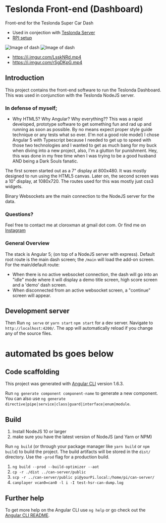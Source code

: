 # Teslonda Front-end (Dashboard)

Front-end for the Teslonda Super Car Dash
* Used in conjection with [Teslonda Server](https://github.com/Mathews2115/TeslondaServer)
* [RPI setup](https://gist.github.com/Mathews2115/ed3dbd8623ee815a7bed363dbc7c73a6)

![Image of dash](https://i.imgur.com/mIar8jR.jpg)
![Image of dash](https://i.imgur.com/hzBzcPA.jpg)
* https://i.imgur.com/LsskNRd.mp4
* https://i.imgur.com/rSgDKpG.mp4

## Introduction

This project contains the front-end software to run the Teslonda Dashboard. This was used in conjunction with the Teslonda NodeJS server.

### In defense of myself;

- Why HTML5? Why Angular?  Why everything??
This was a rapid developed, prototype software to get something fun and rad up and running as soon as possible.  By no means expect proper style guide technique or any tests what so ever.  (I'm not a good role model)  I chose Angular 5 with Typescript because I needed to get up to speed with those two technologies and I wanted to get as much bang for my buck when diving into a new project, also, I'm a glutton for punishment.   Hey, this was done in my free time when I was trying to be a good husband AND being a Dark Souls fanatic.

The first screen started out as a 7" display at 800x480. It was mostly designed to run using the HTML5 canvas. Later on, the second screen was a 10" display, at 1080x720. The routes used for this was mostly just css3 widgets.

Binary Websockets are the main connection to the NodeJS server for the data.

### Questions?
Feel free to contact me at cloroxman at gmail dot com.  Or find me on [Instagram](https://www.instagram.com/cloroxman/)

### General Overview

The stack is Angular 5; (on top of a NodeJS server with express). Default root route is the main dash screen; the `/main` will load the add-on screen.
For the main/default route:

- When there is no active websocket connection, the dash will go into an "idle" mode where it will display a demo title screen, high score screen and a 'demo' dash screen.
- When disconnected from an active websocket screen, a "continue" screen will appear.

## Development server

Then Run `ng serve` or `yarn start` `npm start` for a dev server. Navigate to `http://localhost:4200/`. The app will automatically reload if you change any of the source files.

# automated bs goes below

## Code scaffolding

This project was generated with [Angular CLI](https://github.com/angular/angular-cli) version 1.6.3.

Run `ng generate component component-name` to generate a new component. You can also use `ng generate directive|pipe|service|class|guard|interface|enum|module`.

## Build

1. Install NodeJS 10 or larger
2. make sure you have the latest version of NodeJS (and Yarn or NPM)

Run `ng build` (or through your package manager like `yarn build` or `npm build`) to build the project. The build artifacts will be stored in the `dist/` directory. Use the `-prod` flag for a production build.

1. `ng build --prod --build-optimizer --aot`
2. `cp -r ./dist ../can-server/public`
3. `scp -r ../can-server/public pi@yourPi.local:/home/pi/can-server/`
4. `canplayer vcan0=can0 -l i -I test-hsr-can-dump.log`

## Further help

To get more help on the Angular CLI use `ng help` or go check out the [Angular CLI README](https://github.com/angular/angular-cli/blob/master/README.md).
